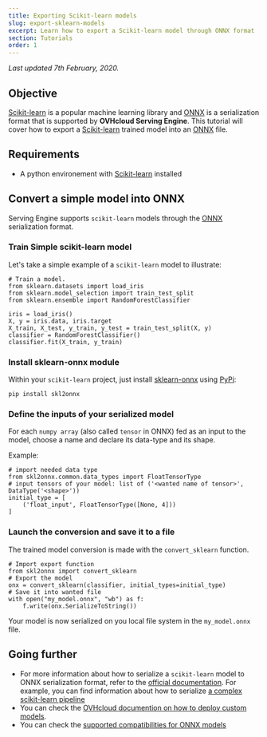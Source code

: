 ```yaml
---
title: Exporting Scikit-learn models
slug: export-sklearn-models
excerpt: Learn how to export a Scikit-learn model through ONNX format
section: Tutorials
order: 1
---
```

*Last updated 7th February, 2020.*

## Objective

[Scikit-learn](https://scikit-learn.org/stable/) is a popular machine
learning library and [ONNX](https://onnx.ai/) is a serialization format
that is supported by **OVHcloud Serving Engine**. This tutorial will
cover how to export a [Scikit-learn](https://scikit-learn.org/stable/)
trained model into an [ONNX](https://onnx.ai/) file.

## Requirements

-   A python environement with
    [Scikit-learn](https://scikit-learn.org/stable/) installed

## Convert a simple model into ONNX

Serving Engine supports `scikit-learn` models through the
[ONNX](https://onnx.ai/) serialization format.

### Train Simple scikit-learn model

Let\'s take a simple example of a `scikit-learn` model to illustrate:

``` {.python}
# Train a model.
from sklearn.datasets import load_iris
from sklearn.model_selection import train_test_split
from sklearn.ensemble import RandomForestClassifier

iris = load_iris()
X, y = iris.data, iris.target
X_train, X_test, y_train, y_test = train_test_split(X, y)
classifier = RandomForestClassifier()
classifier.fit(X_train, y_train)
```

### Install sklearn-onnx module

Within your `scikit-learn` project, just install
[sklearn-onnx](https://github.com/onnx/sklearn-onnx) using
[PyPi](https://pypi.org/project/skl2onnx/):

``` {.bash}
pip install skl2onnx
```

### Define the inputs of your serialized model

For each `numpy array` (also called `tensor` in ONNX) fed as an input to
the model, choose a name and declare its data-type and its shape.

Example:

``` {.python}
# import needed data type
from skl2onnx.common.data_types import FloatTensorType
# input tensors of your model: list of ('<wanted name of tensor>', DataType('<shape>'))
initial_type = [
    ('float_input', FloatTensorType([None, 4]))
]
```

### Launch the conversion and save it to a file

The trained model conversion is made with the `convert_sklearn`
function.

``` {.python}
# Import export function
from skl2onnx import convert_sklearn
# Export the model
onx = convert_sklearn(classifier, initial_types=initial_type)
# Save it into wanted file
with open("my_model.onnx", "wb") as f:
    f.write(onx.SerializeToString())
```

Your model is now serialized on you local file system in the
`my_model.onnx` file.

## Going further

-   For more information about how to serialize a `scikit-learn` model
    to ONNX serialization format, refer to the [official
    documentation](http://onnx.ai/sklearn-onnx/index.html). For example,
    you can find information about how to serialize [a complex
    scikit-learn pipeline](http://onnx.ai/sklearn-onnx/pipeline.html)
-   You can check the [OVHcloud documention on how to deploy custom
    models](../deploy-serialized-models).
-   You can check the [supported compatibilities for ONNX
    models](../compatibility-matrix)
